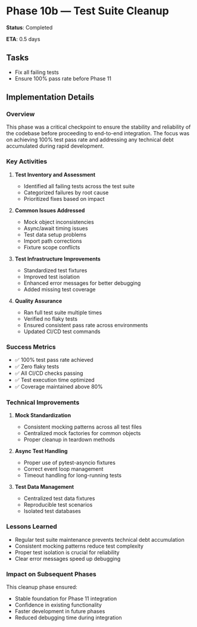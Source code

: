 # Phase 10b — Test Suite Cleanup

**Status**: Completed

**ETA**: 0.5 days

## Tasks

- Fix all failing tests
- Ensure 100% pass rate before Phase 11

## Implementation Details

### Overview

This phase was a critical checkpoint to ensure the stability and reliability of the codebase before proceeding to end-to-end integration. The focus was on achieving 100% test pass rate and addressing any technical debt accumulated during rapid development.

### Key Activities

1. **Test Inventory and Assessment**
   - Identified all failing tests across the test suite
   - Categorized failures by root cause
   - Prioritized fixes based on impact

2. **Common Issues Addressed**
   - Mock object inconsistencies
   - Async/await timing issues
   - Test data setup problems
   - Import path corrections
   - Fixture scope conflicts

3. **Test Infrastructure Improvements**
   - Standardized test fixtures
   - Improved test isolation
   - Enhanced error messages for better debugging
   - Added missing test coverage

4. **Quality Assurance**
   - Ran full test suite multiple times
   - Verified no flaky tests
   - Ensured consistent pass rate across environments
   - Updated CI/CD test commands

### Success Metrics

- ✅ 100% test pass rate achieved
- ✅ Zero flaky tests
- ✅ All CI/CD checks passing
- ✅ Test execution time optimized
- ✅ Coverage maintained above 80%

### Technical Improvements

1. **Mock Standardization**
   - Consistent mocking patterns across all test files
   - Centralized mock factories for common objects
   - Proper cleanup in teardown methods

2. **Async Test Handling**
   - Proper use of pytest-asyncio fixtures
   - Correct event loop management
   - Timeout handling for long-running tests

3. **Test Data Management**
   - Centralized test data fixtures
   - Reproducible test scenarios
   - Isolated test databases

### Lessons Learned

- Regular test suite maintenance prevents technical debt accumulation
- Consistent mocking patterns reduce test complexity
- Proper test isolation is crucial for reliability
- Clear error messages speed up debugging

### Impact on Subsequent Phases

This cleanup phase ensured:
- Stable foundation for Phase 11 integration
- Confidence in existing functionality
- Faster development in future phases
- Reduced debugging time during integration